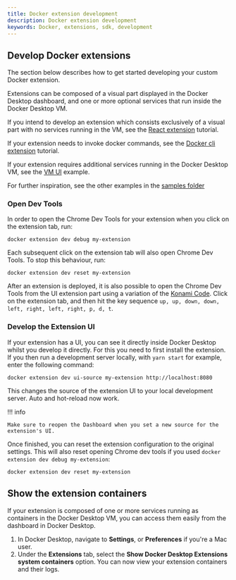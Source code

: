 ```yaml
---
title: Docker extension development
description: Docker extension development
keywords: Docker, extensions, sdk, development
---
```


## Develop Docker extensions

The section below describes how to get started developing your custom Docker extension.

Extensions can be composed of a visual part displayed in the Docker Desktop dashboard, and one or more optional services that run inside the Docker Desktop VM.

If you intend to develop an extension which consists exclusively of a visual part with no services running in the VM, see the [React extension](../tutorials/react-extension.md) tutorial.

If your extension needs to invoke docker commands, see the [Docker cli extension](../tutorials/minimal-frontend-using-docker-cli.md) tutorial.

If your extension requires additional services running in the Docker Desktop VM, see the [VM UI](https://github.com/docker/extensions-sdk/tree/main/samples/vm-ui-plugin) example.

For further inspiration, see the other examples in the [samples folder](https://github.com/docker/extensions-sdk/tree/main/samples)

### Open Dev Tools

In order to open the Chrome Dev Tools for your extension when you click on the extension tab, run:

```console
docker extension dev debug my-extension
```

Each subsequent click on the extension tab will also open Chrome Dev Tools.
To stop this behaviour, run:

```console
docker extension dev reset my-extension
```

After an extension is deployed, it is also possible to open the Chrome Dev Tools from the UI extension part using a variation of the [Konami Code](https://en.wikipedia.org/wiki/Konami_Code).
Click on the extension tab, and then hit the key sequence `up, up, down, down, left, right, left, right, p, d, t`.

### Develop the Extension UI

If your extension has a UI, you can see it directly inside Docker Desktop whilst you develop it directly.
For this you need to first install the extension.
If you then run a development server locally, with `yarn start` for example, enter the following command:

```console
docker extension dev ui-source my-extension http://localhost:8080
```

This changes the source of the extension UI to your local development server. Auto and hot-reload now work.

!!! info

    Make sure to reopen the Dashboard when you set a new source for the extension's UI.

Once finished, you can reset the extension configuration to the original settings. This will also reset opening Chrome dev tools if you used `docker extension dev debug my-extension`:

```console
docker extension dev reset my-extension
```

## Show the extension containers

If your extension is composed of one or more services running as containers in the Docker Desktop VM, you can access them easily from the dashboard in Docker Desktop.

1. In Docker Desktop, navigate to **Settings**, or **Preferences** if you're a Mac user.
2. Under the **Extensions** tab, select the **Show Docker Desktop Extensions system containers** option. You can now view your extension containers and their logs.
